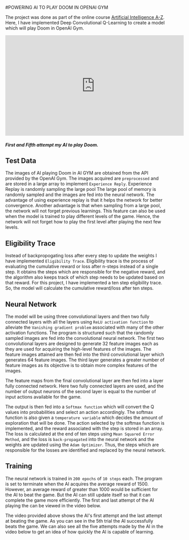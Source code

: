 #POWERING AI TO PLAY DOOM IN OPENAI GYM

The project was done as part of the online course [Artificial Intelligence A-Z](https://www.udemy.com/artificial-intelligence-az/). Here, I have implemented Deep Convolutional Q-Learning to create a model which will play Doom in OpenAI Gym.

<div class = "middle"> 
<iframe width="560" height="315" style=""src="https://www.youtube.com/embed/X_riUKeWabc" frameborder="0" allowfullscreen></iframe>
</div>

##### First and Fifth attempt my AI to play Doom.

## Test Data

The images of AI playing Doom in AI GYM are obtained from the API provided by the OpenAI Gym.  The images acquired are `preprocessed` and are stored in a large array to implement `Experience Reply`. Experience Replay is randomly sampling the large pool The large pool of memory is randomly sampled and the images are fed into the neural network. The advantage of using experience replay is that it helps the network for better convergence. Another advantage is that when sampling from a large pool, the network will not forget previous learnings. This feature can also be used when the model is trained to play different levels of the game. Hence, the network will not forget how to play the first level after playing the next few levels.

## Eligibility Trace

Instead of backpropogating loss after every step to update the weights I have implemented `Eligibility Trace`. Eligibility trace is the process of evaluating the cumulative reward or loss after n-steps instead of a single step. It obtains the steps which are responsible for the negative reward, and the algorithm also keeps track of which step needs to be updated based on that reward. For this project, I have implemented a ten step eligibility trace. So, the model will calculate the cumulative reward/loss after ten steps.

## Neural Network

The model will be using three convolutional layers and then two fully connected layers with all the layers using `ReLU activation function` to alleviate the `Vanishing gradient problem` associated with many of the other activation functions. The program is structured such that the randomly sampled images are fed into the convolutional neural network.  The first two convolutional layers are designed to generate 32 feature images each as they are used for acquiring the high-level features of the images. The feature images attained are then fed into the third convolutional layer which generates 64 feature images. The third layer generates a greater number of feature images as its objective is to obtain more complex features of the images.  

The feature maps from the final convolutional layer are then fed into a layer fully connected network. Here two fully connected layers are used, and the number of output neurons of the second layer is equal to the number of input actions available for the game.


The output is then fed into a `Softmax function` which will convert the Q values into probabilities and select an action accordingly. The softmax function is also given a `temperature variable` which decides the amount of exploration that will be done. The action selected by the softmax function is implemented, and the reward associated with the step is stored in an array. The loss is calculated at the end of ten steps using `Mean Squared Error Method`, and the loss is `back-propagated` into the neural network and the weights are updated using the `Adam Optimizer`. Thus, the steps which are responsible for the losses are identified and replaced by the neural network.

## Training

The neural network is trained in `200 epochs` of `10 steps` each. The program is set to terminate when the AI acquires the average reward of 1500. However, an average reward of greater than 1000 would be sufficient for the AI to beat the game. But the AI can still update itself so that it can complete the game more efficiently. The first and last attempt of the AI playing the can be viewed in the video below. 

The video provided above shows the AI's first attempt and the last attempt at beating the game. As you can see in the 5th trial the AI successfully beats the game. We can also see all the five attempts made by the AI in the video below to get an idea of how quickly the AI is capable of learning.



